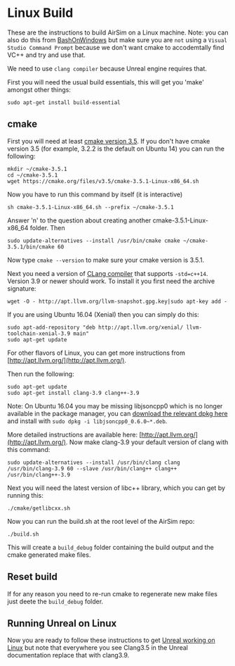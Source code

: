 # Linux Build

These are the instructions to build AirSim on a Linux machine.
Note: you can also do this from [BashOnWindows](https://msdn.microsoft.com/en-us/commandline/wsl/install_guide)
but make sure you are `not` using a `Visual Studio Command Prompt` because we don't want cmake to accodemtally find VC++ and try and use that.

We need to use `clang compiler` because Unreal engine requires that.  

First you will need the usual build essentials, this will get you 'make' amongst other things:
````
sudo apt-get install build-essential
````

## cmake

First you will need at least [cmake version  3.5](https://cmake.org/install/). 
If you don't have cmake version 3.5 (for example, 3.2.2 is the default on Ubuntu 14) you can run the following:

````
mkdir ~/cmake-3.5.1
cd ~/cmake-3.5.1
wget https://cmake.org/files/v3.5/cmake-3.5.1-Linux-x86_64.sh
````
Now you have to run this command by itself (it is interactive)
````
sh cmake-3.5.1-Linux-x86_64.sh --prefix ~/cmake-3.5.1
````
Answer 'n' to the question about creating another cmake-3.5.1-Linux-x86_64 folder.
Then 
````
sudo update-alternatives --install /usr/bin/cmake cmake ~/cmake-3.5.1/bin/cmake 60
````

Now type `cmake --version` to make sure your cmake version is 3.5.1.

Next you need a version of [CLang compiler](http://releases.llvm.org/3.9.0/tools/clang/docs/ReleaseNotes.html) that supports `-std=c++14`.  Version 3.9 or newer should work.  To install it you first need the archive signature:
````
wget -O - http://apt.llvm.org/llvm-snapshot.gpg.key|sudo apt-key add -
````

If you are using Ubuntu 16.04 (Xenial) then you can simply do this:
````
sudo apt-add-repository "deb http://apt.llvm.org/xenial/ llvm-toolchain-xenial-3.9 main"
sudo apt-get update
````

For other flavors of Linux, you can get more instructions from [http://apt.llvm.org/](http://apt.llvm.org/).

Then run the following:

````
sudo apt-get update
sudo apt-get install clang-3.9 clang++-3.9
````

Note: On Ubuntu 16.04 you may be missing libjsoncpp0 which is no longer available in the package manager, you can [download the relevant dpkg here](http://packages.ubuntu.com/trusty/amd64/libjsoncpp0/download) and install with `sudo dpkg -i libjsoncpp0_0.6.0~*.deb`.

More detailed instructions are available here: [http://apt.llvm.org/](http://apt.llvm.org/).
Now make clang-3.9 your default version of clang with this command:

````
sudo update-alternatives --install /usr/bin/clang clang /usr/bin/clang-3.9 60 --slave /usr/bin/clang++ clang++ /usr/bin/clang++-3.9
````
Next you will need the latest version of libc++ library, which you can get by running this:

````
./cmake/getlibcxx.sh
````

Now you can run the build.sh at the root level of the AirSim repo:

````
./build.sh
````
This will create a `build_debug` folder containing the build output and the cmake generated make files.

## Reset build

If for any reason you need to re-run cmake to regenerate new make files just deete the `build_debug` folder.

## Running Unreal on Linux

Now you are ready to follow these instructions to get [Unreal working on Linux](https://wiki.unrealengine.com/Building_On_Linux#Clang) but note that everywhere
you see Clang3.5 in the Unreal documentation replace that with clang3.9.
